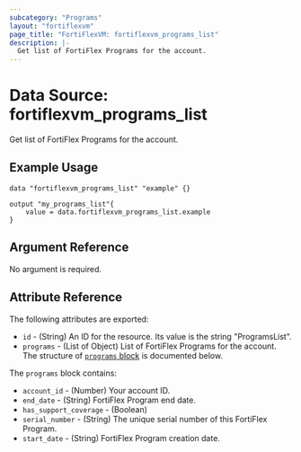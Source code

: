 ```yaml
---
subcategory: "Programs"
layout: "fortiflexvm"
page_title: "FortiFlexVM: fortiflexvm_programs_list"
description: |-
  Get list of FortiFlex Programs for the account.
---
```


# Data Source: fortiflexvm_programs_list
Get list of FortiFlex Programs for the account.

## Example Usage

```hcl
data "fortiflexvm_programs_list" "example" {}

output "my_programs_list"{
    value = data.fortiflexvm_programs_list.example
}
```

## Argument Reference

No argument is required.

## Attribute Reference

The following attributes are exported:

* `id` - (String) An ID for the resource. Its value is the string "ProgramsList".
* `programs` - (List of Object) List of FortiFlex Programs for the account. The structure of [`programs` block](#nestedatt--programs) is documented below.

<a id="nestedatt--programs"></a>
The `programs` block contains:

* `account_id` - (Number) Your account ID.
* `end_date` - (String) FortiFlex Program end date.
* `has_support_coverage` - (Boolean) <!-- Whether the current date is between the start_date and end_date. -->
* `serial_number` - (String) The unique serial number of this FortiFlex Program.
* `start_date` - (String) FortiFlex Program creation date.